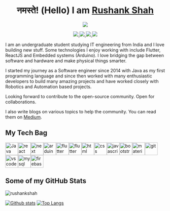 
<h1 align=center>नमस्ते! (Hello) I am <a href='https://rushankshah.vercel.app/'>Rushank Shah</a></h1>
<p align=center><img src='https://media.giphy.com/media/iIqmM5tTjmpOB9mpbn/giphy.gif'></p>

<!-- [![Gmail Badge](https://img.shields.io/badge/-rushankshah65@gmail.com-c14438?style=flat&logo=Gmail&logoColor=white&link=mailto:rushankshah65@gmail.com)](mailto:rushankshah65@gmail.com) 
[![Linkedin Badge](https://img.shields.io/badge/-RushankShah-0072b1?style=flat&logo=Linkedin&logoColor=white&link=https://www.linkedin.com/in/rushankshah65/)](https://www.linkedin.com/in/rushankshah65/)
[![Github Badge](https://img.shields.io/badge/-rushankshah-grey?style=flat&logo=github&logoColor=white&link=https://github.com/rushankshah/)](https://www.github.com/rushankshah/)
[![Twitter Badge](https://img.shields.io/badge/-ShahRushank-0072b1?style=flat&logo=Twitter&logoColor=white&link=https://twitter.com/ShahRushank)](https://twitter.com/ShahRushank)
 -->

<p align='center'>
    <a href='mailto:rushankshah65@gmail.com' target="_blank">
        <img src='https://img.shields.io/badge/-rushankshah65@gmail.com-c14438?style=flat&logo=Gmail&logoColor=white&link=mailto:rushankshah65@gmail.com'>
    </a>
    <a href='https://www.linkedin.com/in/rushankshah65/' target="_blank">
        <img src='https://img.shields.io/badge/-RushankShah-0072b1?style=flat&logo=Linkedin&logoColor=white&link=https://www.linkedin.com/in/rushankshah65/'>
    </a>
    <a href='https://www.github.com/rushankshah/' target="_blank">
        <img src='https://img.shields.io/badge/-rushankshah-grey?style=flat&logo=github&logoColor=white&link=https://github.com/rushankshah/'>
    </a>
    <a href='https://twitter.com/ShahRushank' target="_blank">
        <img src='https://img.shields.io/badge/-ShahRushank-0072b1?style=flat&logo=Twitter&logoColor=white&link=https://twitter.com/ShahRushank'>
    </a>
</p>
 
<p>
I am an undergraduate student studying IT engineering from India and I love building new stuff. Some technologies I enjoy working with include Flutter, ReactJS and Embedded systems (Arduino). I  love bridging the gap between software and hardware and make physical things smarter.

I started my journey as a Software engineer since 2014 with Java as my first programming language and since then worked with many enthusiastic developers to build many amazing projects and have worked closely with Robotics and Automation based projects.

Looking forward to contribute to the open-source community. Open for collaborations.

I also write blogs on various topics to help the community. You can read them on <a href='https://rushankshah65.medium.com/'>Medium</a>.

</p>

## My Tech Bag

<img src='https://www.vectorlogo.zone/logos/java/java-icon.svg' height=40 width=40 alt='Java' /><img src='https://www.vectorlogo.zone/logos/reactjs/reactjs-icon.svg' height=40 width=40 alt='react' /><img src='https://upload.vectorlogo.zone/logos/nextjs/images/2d3864ef-00e0-4026-ab1d-30e4a98e2899.svg' height=40 width=40 alt='next' /><img src='https://www.vectorlogo.zone/logos/arduino/arduino-icon.svg' height=40 width=40 alt='arduino' /><img src='https://www.vectorlogo.zone/logos/flutterio/flutterio-icon.svg' height=40 width=40 alt='flutter' /><img src='https://www.vectorlogo.zone/logos/nodejs/nodejs-horizontal.svg' height=40 width=40 alt='flutter' /><img src='https://www.vectorlogo.zone/logos/w3_html5/w3_html5-icon.svg' height=40 width=40 alt='html' /><img src='https://seeklogo.com/images/C/css3-logo-F1923C8D0E-seeklogo.com.png' height=40 width=40 alt='css' /><img src='https://www.vectorlogo.zone/logos/javascript/javascript-icon.svg' height=40 width=40 alt='javascript' /><img src='https://www.vectorlogo.zone/logos/getbootstrap/getbootstrap-icon.svg' height=40 width=40 alt='bootstrap' /><img src='https://raw.githubusercontent.com/prplx/svg-logos/5585531d45d294869c4eaab4d7cf2e9c167710a9/svg/materialize.svg' height=40 width=40 alt='materializecss' /><img src='https://www.vectorlogo.zone/logos/git-scm/git-scm-icon.svg' height=40 width=40 alt='git' /><img src='https://www.vectorlogo.zone/logos/visualstudio_code/visualstudio_code-icon.svg' height=40 width=40 alt='vscode' /><img src='https://www.vectorlogo.zone/logos/mysql/mysql-horizontal.svg' height=40 width=40 alt='mysql' /><img src='https://www.vectorlogo.zone/logos/firebase/firebase-icon.svg' height=40 width=40 alt='firebase' />




## Some of my GitHub Stats

<p align=left> <img src=https://komarev.com/ghpvc/?username=rushankshah alt=rushankshah /> </p>

[![Github stats](https://github-readme-stats.vercel.app/api?username=rushankshah&show_icons=true&include_all_commits=true)](https://github.com/rushankshah/github-readme-stats)
[![Top Langs](https://github-readme-stats.vercel.app/api/top-langs/?username=rushankshah&layout=compact)](https://github.com/rushankshah/github-readme-stats)

